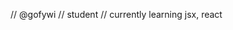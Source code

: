 //   @gofywi
//   student
//   currently learning jsx, react


<!---
gofywi/gofywi is a ✨ special ✨ repository because its `README.md` (this file) appears on your GitHub profile.
You can click the Preview link to take a look at your changes.
--->
